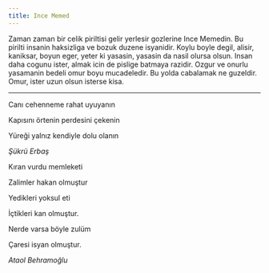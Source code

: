 ```yaml
---
title: Ince Memed 
---
```


Zaman zaman bir celik piriltisi gelir yerlesir gozlerine Ince Memedin. Bu pirilti insanin haksizliga ve bozuk duzene isyanidir. Koylu boyle degil,  alisir, kaniksar, boyun eger, yeter ki yasasin, yasasin da nasil olursa olsun. Insan daha cogunu ister, almak icin de pislige batmaya razidir. Ozgur ve onurlu yasamanin bedeli omur boyu mucadeledir. Bu yolda cabalamak ne guzeldir. Omur, ister uzun olsun isterse kisa. 

---

Canı cehenneme rahat uyuyanın

Kapısını örtenin perdesini çekenin

Yüreği yalnız kendiyle dolu olanın

_Şükrü Erbaş_


Kıran vurdu memleketi

Zalimler hakan olmuştur

Yedikleri yoksul eti

İçtikleri kan olmuştur.

Nerde varsa böyle zulüm

Çaresi isyan olmuştur.

_Ataol Behramoğlu_